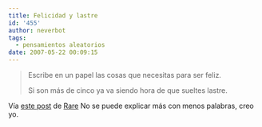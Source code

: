 ```yaml
---
title: Felicidad y lastre
id: '455'
author: neverbot
tags:
  - pensamientos aleatorios
date: 2007-05-22 00:09:15
---
```


> Escribe en un papel las cosas que necesitas para ser feliz.
> 
> Si son más de cinco ya va siendo hora de que sueltes lastre.

Vía [este post](http://rare.bulletrain.net/felicidad-y-lastre/) de [Rare](http://rare.bulletrain.net/) No se puede explicar más con menos palabras, creo yo.